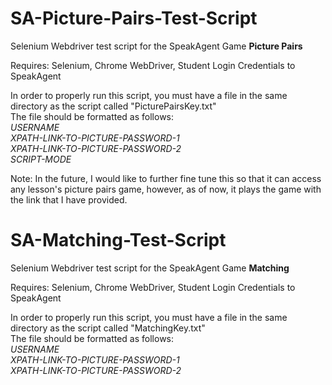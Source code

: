# SA-Picture-Pairs-Test-Script
Selenium Webdriver test script for the SpeakAgent Game <b>Picture Pairs</b>

Requires: Selenium, Chrome WebDriver, Student Login Credentials to SpeakAgent

In order to properly run this script, you must have a file in the same directory as the script called "PicturePairsKey.txt"
<br>The file should be formatted as follows: <br>
<i>USERNAME<br>
XPATH-LINK-TO-PICTURE-PASSWORD-1<br>
XPATH-LINK-TO-PICTURE-PASSWORD-2<br>
SCRIPT-MODE</i>


Note: 
In the future, I would like to further fine tune this so that it can access any lesson's picture pairs game, however, as of now, it plays the game with the link that I have provided. 

# SA-Matching-Test-Script
Selenium Webdriver test script for the SpeakAgent Game <b>Matching</b>

Requires: Selenium, Chrome WebDriver, Student Login Credentials to SpeakAgent

In order to properly run this script, you must have a file in the same directory as the script called "MatchingKey.txt"
<br>The file should be formatted as follows: <br>
<i>USERNAME<br>
XPATH-LINK-TO-PICTURE-PASSWORD-1<br>
XPATH-LINK-TO-PICTURE-PASSWORD-2<br></i>

